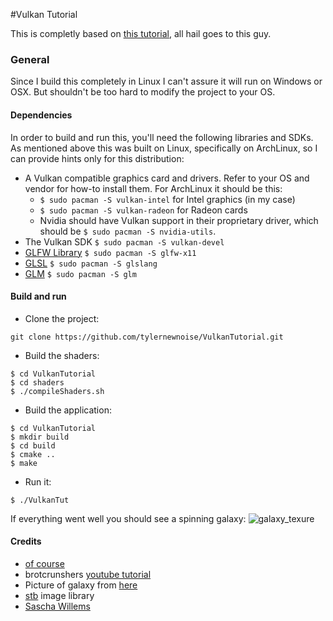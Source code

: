 #Vulkan Tutorial

This is completly based on [this tutorial](https://vulkan-tutorial.com), all hail goes to this guy.

### General

Since I build this completely in Linux I can't assure it will run on Windows or OSX. But shouldn't be too hard to modify the project to your OS.

#### Dependencies
In order to build and run this, you'll need the following libraries and SDKs. As mentioned above this was built on Linux, specifically on ArchLinux, so I can provide hints only for this distribution:
* A Vulkan compatible graphics card and drivers. Refer to your OS and vendor for how-to install them. For ArchLinux it should be this:
  * ```$ sudo pacman -S vulkan-intel``` for Intel graphics (in my case)
  * ```$ sudo pacman -S vulkan-radeon``` for Radeon cards
  * Nvidia should have Vulkan support in their proprietary driver, which should be ```$ sudo pacman -S nvidia-utils```.
* The Vulkan SDK ```$ sudo pacman -S vulkan-devel```
* [GLFW Library](https://www.glfw.org/) ```$ sudo pacman -S glfw-x11```
* [GLSL](https://www.khronos.org/registry/OpenGL/index_gl.php) ```$ sudo pacman -S glslang```
* [GLM](https://glm.g-truc.net/0.9.9/index.html ) ```$ sudo pacman -S glm```
 
#### Build and run

* Clone the project:

```git clone https://github.com/tylernewnoise/VulkanTutorial.git```
* Build the shaders:
```
$ cd VulkanTutorial
$ cd shaders
$ ./compileShaders.sh
```
* Build the application:
 ```
 $ cd VulkanTutorial
 $ mkdir build
 $ cd build
 $ cmake ..
 $ make
```

* Run it:

```$ ./VulkanTut```

If everything went well you should see a spinning galaxy:
![galaxy_texure](screenshot.png)

#### Credits

* [of course](https://vulkan-tutorial.com)
* brotcrunshers [youtube tutorial](https://www.youtube.com/watch?v=mzVFHEmnRLg&index=1&list=PL58qjcU5nk8uH9mmlASm4SFy1yuPzDAH0)
* Picture of galaxy from [here](https://www.flickr.com/photos/nasacommons/9467311154/in/photolist-fqArLE-bTceKc-8phfAM-npPhJ7-bTcCAt-r8td3y-bEha9y-fq2Sbf-bEha4f-r9nNFv-fqmbDn-8pkquq-bTcmwH-bEhcEN-bEhemC-bEhagb-otWLAH-qRWXqx-bEhfpJ-bTcfYn-bTcuj6-bEhVV5-8cJQMe-bTcBMc-bEhVUu-bEhCa5-do6zvq-bTbVRZ-btKxwX-npPh5b-bTcFfF-bEheEA-bEhWDj-fq17jY-qR79LP-bTbTSr-bTce3n-fpNgdH-bTcfYB-dCrz1Z-fq3kMf-bEhWkE-fqAYHf-Lct2bP-ZnqK2r-7hKa3t-QdxXBq-qR19hL-bTbVX8-i54VDR)
* [stb](https://github.com/nothings/stb) image library
* [Sascha Willems](https://github.com/SaschaWillems/Vulkan)



